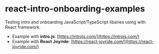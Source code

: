 # react-intro-onboarding-examples
Testing intro and onboarding JavaScript/TypeScript libaries using with React framework.

- Example with **intro.js**: [https://introjs.com/](https://introjs.com/)
- Example with **React Joyride**: [https://react-joyride.com/](https://react-joyride.com/)